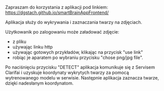 Zapraszam do korzystania z aplikacji pod linkiem: 
https://dgstach.github.io/smartBrainAppFrontend/

Aplikacja służy do wykrywania i zaznaczania twarzy na zdjęciach. 

Użytkowanik po zalogowaniu może załadować zdjęcie: 
- z pliku
- używając linku http
- używając gotowych przykładów, klikając na przycisk "use link"
- robiąc je aparatem po wybraniu przycisku  "chose png/jpg file".
  
Po naciśnięciu przycisku "DETECT" aplikacja komunikuje się z Servisem Clarifai i uzyskuje koordynaty wykrytych twarzy za pomocą wytrenowanego modelu w serwisie. Następnie aplikacja zaznacza twarze, dzięki nadesłanym koordynatom.
